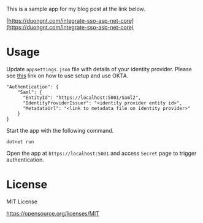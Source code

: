 This is a sample app for my blog post at the link below.

[https://duongnt.com/integrate-sso-asp-net-core](https://duongnt.com/integrate-sso-asp-net-core)

# Usage

Update `appsettings.json` file with details of your identity provider. Please see [this](https://duongnt.com/saml-setup-okta) link on how to use setup and use OKTA.
```
"Authentication": {
    "Saml": {
      "EntityId": "https://localhost:5001/Saml2",
      "IdentityProviderIssuer": "<identity provider entity id>",
      "MetadataUrl": "<link to metadata file on identity provider>"
    }
}
```

Start the app with the following command.
```
dotnet run
```

Open the app at `https://localhost:5001` and access `Secret` page to trigger authentication.

# License

MIT License

https://opensource.org/licenses/MIT